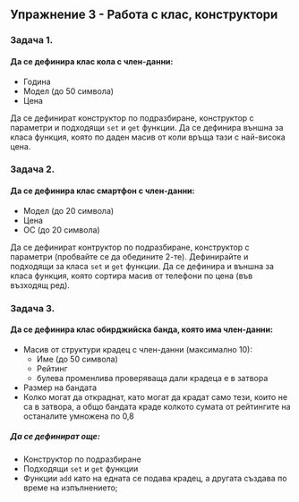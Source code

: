 ## Упражнение 3 - Работа с клас, конструктори
 
### Задача 1. 

#### Да се дефинира клас кола с член-данни:

* Година
* Модел (до 50 символа)
* Цена

Да се дефинират конструктор по подразбиране, конструктор с параметри и подходящи `set` и `get` функции.
Да се дефинира външна за класа функция, която по даден масив от коли връща тази с най-висока цена.
 
 
### Задача 2. 

#### Да се дефинира клас смартфон с член-данни: 

* Модел (до 20 символа)
* Цена
* ОС (до 20 символа)

Да се дефинират контруктор по подразбиране, конструктор с параметри (пробвайте се да обедините 2-те). Дефинирайте и подходящи за класа `set` и `get` функции.
Да се дефинира и външна за класа функция, която сортира масив от телефони по цена (във възходящ ред).
 
 
### Задача 3.

#### Да се дефинира клас обирджийска  банда, която има член-данни:

* Масив от структури крадец с член-данни (максимално 10):
    * Име (до 50 символа)
    * Рейтинг
    * булева променлива проверяваща дали крадеца е в затвора
* Размер на бандата
* Колко могат да откраднат, като могат да крадат само тези, които не са в затвора, а общо бандата краде колкото сумата от рейтингите на останалите умножена по 0,8
 
##### Да се дефинират  още:

* Конструктор по подразбиране
* Подходящи `set` и `get` функции
* Функции `add` като на едната се подава крадец,
а другата създава по време на изпълнението;
